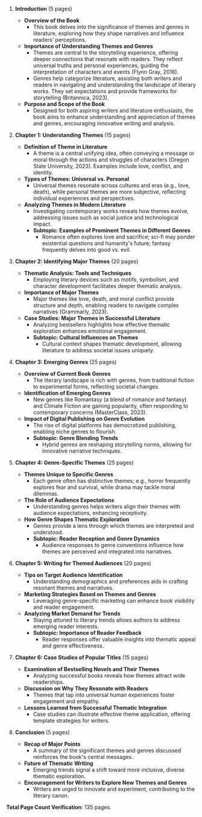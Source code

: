 1. **Introduction** (5 pages)
   - **Overview of the Book**
     - This book delves into the significance of themes and genres in literature, exploring how they shape narratives and influence readers’ perceptions.
   - **Importance of Understanding Themes and Genres**
     - Themes are central to the storytelling experience, offering deeper connections that resonate with readers. They reflect universal truths and personal experiences, guiding the interpretation of characters and events (Flynn Gray, 2016).
     - Genres help categorize literature, assisting both writers and readers in navigating and understanding the landscape of literary works. They set expectations and provide frameworks for storytelling (Britannica, 2023).
   - **Purpose and Scope of the Book**
     - Designed for both aspiring writers and literature enthusiasts, the book aims to enhance understanding and appreciation of themes and genres, encouraging innovative writing and analysis.

2. **Chapter 1: Understanding Themes** (15 pages)
   - **Definition of Theme in Literature**
     - A theme is a central unifying idea, often conveying a message or moral through the actions and struggles of characters (Oregon State University, 2023). Examples include love, conflict, and identity.
   - **Types of Themes: Universal vs. Personal**
     - Universal themes resonate across cultures and eras (e.g., love, death), while personal themes are more subjective, reflecting individual experiences and perspectives.
   - **Analyzing Themes in Modern Literature**
     - Investigating contemporary works reveals how themes evolve, addressing issues such as social justice and technological impact.
     - **Subtopic: Examples of Prominent Themes in Different Genres**
       - Romance often explores love and sacrifice; sci-fi may ponder existential questions and humanity's future; fantasy frequently delves into good vs. evil.

3. **Chapter 2: Identifying Major Themes** (20 pages)
   - **Thematic Analysis: Tools and Techniques**
     - Employing literary devices such as motifs, symbolism, and character development facilitates deeper thematic analysis. 
   - **Importance of Major Themes**
     - Major themes like love, death, and moral conflict provide structure and depth, enabling readers to navigate complex narratives (Grammarly, 2023).
   - **Case Studies: Major Themes in Successful Literature**
     - Analyzing bestsellers highlights how effective thematic exploration enhances emotional engagement.
     - **Subtopic: Cultural Influences on Themes**
       - Cultural context shapes thematic development, allowing literature to address societal issues uniquely.

4. **Chapter 3: Emerging Genres** (25 pages)
   - **Overview of Current Book Genres**
     - The literary landscape is rich with genres, from traditional fiction to experimental forms, reflecting societal changes.
   - **Identification of Emerging Genres**
     - New genres like Romantasy (a blend of romance and fantasy) and Climate Fiction are gaining popularity, often responding to contemporary concerns (MasterClass, 2023).
   - **Impact of Digital Publishing on Genre Evolution**
     - The rise of digital platforms has democratized publishing, enabling niche genres to flourish.
     - **Subtopic: Genre Blending Trends**
       - Hybrid genres are reshaping storytelling norms, allowing for innovative narrative techniques.

5. **Chapter 4: Genre-Specific Themes** (25 pages)
   - **Themes Unique to Specific Genres**
     - Each genre often has distinctive themes; e.g., horror frequently explores fear and survival, while drama may tackle moral dilemmas.
   - **The Role of Audience Expectations**
     - Understanding genres helps writers align their themes with audience expectations, enhancing receptivity.
   - **How Genre Shapes Thematic Exploration**
     - Genres provide a lens through which themes are interpreted and understood.
     - **Subtopic: Reader Reception and Genre Dynamics**
       - Audience responses to genre conventions influence how themes are perceived and integrated into narratives.

6. **Chapter 5: Writing for Themed Audiences** (20 pages)
   - **Tips on Target Audience Identification**
     - Understanding demographics and preferences aids in crafting resonant themes and narratives.
   - **Marketing Strategies Based on Themes and Genres**
     - Leveraging genre-specific marketing can enhance book visibility and reader engagement.
   - **Analyzing Market Demand for Trends**
     - Staying attuned to literary trends allows authors to address emerging reader interests.
     - **Subtopic: Importance of Reader Feedback**
       - Reader responses offer valuable insights into thematic appeal and genre effectiveness.

7. **Chapter 6: Case Studies of Popular Titles** (15 pages)
   - **Examination of Bestselling Novels and Their Themes**
     - Analyzing successful books reveals how themes attract wide readerships.
   - **Discussion on Why They Resonate with Readers**
     - Themes that tap into universal human experiences foster engagement and empathy.
   - **Lessons Learned from Successful Thematic Integration**
     - Case studies can illustrate effective theme application, offering template strategies for writers.

8. **Conclusion** (5 pages)
   - **Recap of Major Points**
     - A summary of the significant themes and genres discussed reinforces the book's central messages.
   - **Future of Thematic Writing**
     - Emerging trends signal a shift toward more inclusive, diverse thematic exploration.
   - **Encouragement for Writers to Explore New Themes and Genres**
     - Writers are urged to innovate and experiment, contributing to the literary canon.

**Total Page Count Verification**: 135 pages.
```